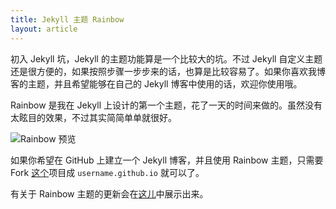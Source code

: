 ```yaml
---
title: Jekyll 主题 Rainbow
layout: article
---
```


初入 Jekyll 坑，Jekyll 的主题功能算是一个比较大的坑。不过 Jekyll 自定义主题还是很方便的，如果按照步骤一步步来的话，也算是比较容易了。如果你喜欢我博客的主题，并且希望能够在自己的 Jekyll 博客中使用的话，欢迎你使用哦。

Rainbow 是我在 Jekyll 上设计的第一个主题，花了一天的时间来做的。虽然没有太眩目的效果，不过其实简简单单就很好。

![Rainbow 预览]({{site.url}}/Pics/Whatsnew/Snip20150130_8.png)

如果你希望在 GitHub 上建立一个 Jekyll 博客，并且使用 Rainbow 主题，只需要 Fork [这个](https://github.com/Astrian/astrian.github.io/tree/Rainbow)项目成 `username.github.io` 就可以了。

有关于 Rainbow 主题的更新会在[这儿]({{site.url}}/Whatsnew)中展示出来。